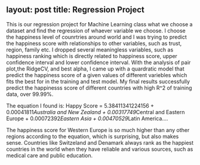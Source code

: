 layout: post
title: Regression Project
---
This is our regression project for Machine Learning class what we choose a dataset and find the regression of whaever variable we choose. I choose the happiness level of counrtries around world and I was trying to predict the happiness score with relationships to other variables, such as trust, region, family etc. I dropped several meaningless variables, such as happiness ranking which is directly related to happiness score, upper confidence interval and lower confidence interval. With the analysis of pair plot,the RidgeCV, and best alpha, I came up with a quardratic model that predict the happiness score of a given values of different variebles which fits the best for in the training and test model. My final results successfully predict the happinesss score of different countries with high R^2 of training data, over 99.99%.

The equation I found is: Happy Score = 5.38411341224156 + 0.00041811*Australia and New Zealand + 0.00317749*Central and Eastern Europe + 0.00072392*Eastern Asia + 0.00470529*Latin America....

The happiness score for Western Europe is so much higher than any other regions according to the equation, which is surprising, but also makes sense. Countries like Switzeland and Denamark always rank as the happiest countries in the world when they have reliable and various sources, such as medical care and public education.

 
